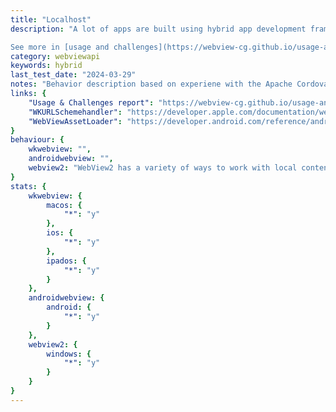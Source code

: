 ```yaml
---
title: "Localhost"
description: "A lot of apps are built using hybrid app development frameworks that use one big WebView for providing app developers a native wrapper and some plugins for their Web app. The web content is often bundled and served within the native app. For a couple of reasons using the `file:` protocol to access web content is no longer an option and WebViews provide APIs to host content.

See more in [usage and challenges](https://webview-cg.github.io/usage-and-challenges/#the-origin-in-a-webview-for-locally-hosted-content)."
category: webviewapi
keywords: hybrid
last_test_date: "2024-03-29"
notes: "Behavior description based on experiene with the Apache Cordova app framework"
links: {
    "Usage & Challenges report": "https://webview-cg.github.io/usage-and-challenges/#the-origin-in-a-webview-for-locally-hosted-content",
    "WKURLSchemehandler": "https://developer.apple.com/documentation/webkit/wkurlschemehandler",
    "WebViewAssetLoader": "https://developer.android.com/reference/androidx/webkit/WebViewAssetLoader"
}
behaviour: {
    wkwebview: "",
    androidwebview: "",
    webview2: "WebView2 has a variety of ways to work with local content - intercepting web resources as they're requested, mapping a hostname to a folder on the user's filesystem, or registering a custom URL scheme. You can find details on all of these in WebView2's documentation for [working with local content in WebView2 apps](https://learn.microsoft.com/microsoft-edge/webview2/concepts/working-with-local-content)."
}
stats: {
    wkwebview: {
		macos: {
			"*": "y"
		},
		ios: {
			"*": "y"
		},
        ipados: {
            "*": "y"
        }
	},
    androidwebview: {
        android: {
            "*": "y"
        }
    },
    webview2: {
        windows: {
            "*": "y"
        }
    }
}
---
```

